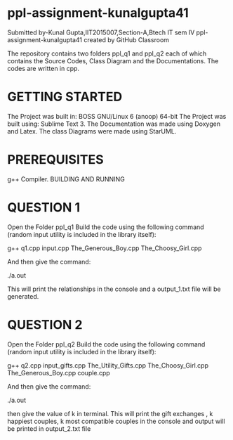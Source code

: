 # ppl-assignment-kunalgupta41
Submitted by-Kunal Gupta,IIT2015007,Section-A,Btech IT sem IV
ppl-assignment-kunalgupta41 created by GitHub Classroom

The repository contains two folders ppl_q1 and ppl_q2 each of which contains the Source Codes, Class Diagram and the Documentations. The codes are written in cpp.

# GETTING STARTED

The Project was built in: BOSS GNU/Linux 6 (anoop) 64-bit
The Project was built using: Sublime Text 3.
The Documentation was made using Doxygen and Latex.
The class Diagrams were made using StarUML.

# PREREQUISITES

g++ Compiler.
BUILDING AND RUNNING

# QUESTION 1

Open the Folder ppl_q1
Build the code using the following command (random input utility is included in the library itself):

g++ q1.cpp input.cpp The_Generous_Boy.cpp The_Choosy_Girl.cpp

And then give the command:

./a.out

This will print the relationships in the console and a output_1.txt file will be generated.

# QUESTION 2

Open the Folder ppl_q2
Build the code using the following command (random input utility is included in the library itself):

g++ q2.cpp input_gifts.cpp The_Utility_Gifts.cpp The_Choosy_Girl.cpp The_Generous_Boy.cpp couple.cpp

And then give the command:

./a.out

then give the value of k in terminal.
This will print the gift exchanges , k happiest couples, k most compatible couples in the console and output will be printed in output_2.txt file
